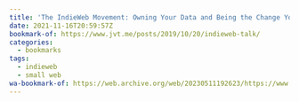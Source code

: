 ```yaml
---
title: 'The IndieWeb Movement: Owning Your Data and Being the Change You Want to See in the Web'
date: 2021-11-16T20:59:57Z
bookmark-of: https://www.jvt.me/posts/2019/10/20/indieweb-talk/
categories:
  - bookmarks
tags:
  - indieweb
  - small web
wa-bookmark-of: https://web.archive.org/web/20230511192623/https://www.jvt.me/posts/2019/10/20/indieweb-talk/
---
```

